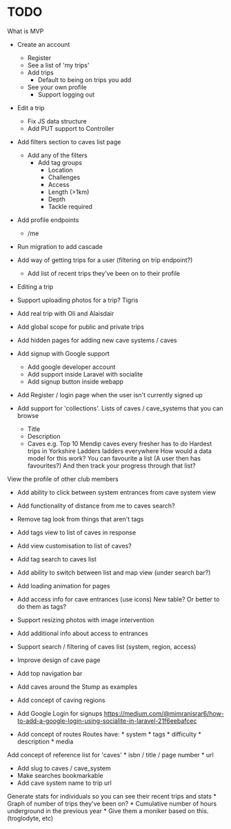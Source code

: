 # TODO
What is MVP
* Create an account
    * Register
    * See a list of 'my trips'
    * Add trips
        * Default to being on trips you add
    * See your own profile
        * Support logging out
* Edit a trip
    * Fix JS data structure
    * Add PUT support to Controller


* Add filters section to caves list page
    * Add any of the filters
        * Add tag groups
            * Location
            * Challenges
            * Access
            * Length (>1km)
            * Depth
            * Tackle required
* Add profile endpoints
    * /me
* Run migration to add cascade
* Add way of getting trips for a user (filtering on trip endpoint?)
    * Add list of recent trips they've been on to their profile
* Editing a trip
* Support uploading photos for a trip? Tigris
* Add real trip with Oli and Alaisdair
* Add global scope for public and private trips
* Add hidden pages for adding new cave systems / caves
* Add signup with Google support
    * Add google developer account
    * Add support inside Laravel with socialite
    * Add signup button inside webapp
* Add Register / login page when the user isn't currently signed up
* Add support for 'collections'. Lists of caves / cave_systems that you can browse
    * Title
    * Description
    * Caves
    e.g. Top 10 Mendip caves every fresher has to do
         Hardest trips in Yorkshire
         Ladders ladders everywhere
    How would a data model for this work? You can favourite a list (A user then has favourites?)
    And then track your progress through that list?

View the profile of other club members

* Add ability to click between system entrances from cave system view
* Add functionality of distance from me to caves search?
* Remove tag look from things that aren't tags
* Add tags view to list of caves in response
* Add view customisation to list of caves?
* Add tag search to caves list
* Add ability to switch between list and map view (under search bar?)
* Add loading animation for pages
* Add access info for cave entrances (use icons) New table? Or better to do them as tags?
* Support resizing photos with image intervention
* Add additional info about access to entrances
* Support search / filtering of caves list (system, region, access)

* Improve design of cave page

* Add top navigation bar

* Add caves around the Stump as examples

* Add concept of caving regions

* Add Google Login for signups https://medium.com/@mimranisrar6/how-to-add-a-google-login-using-socialite-in-laravel-21f6eebafcec

* Add concept of routes
    Routes have:
        * system
        * tags
        * difficulty
        * description
        * media

Add concept of reference list for 'caves'
    * isbn / title / page number
    * url

* Add slug to caves / cave_system
* Make searches bookmarkable
* Add cave system name to trip url

Generate stats for individuals so you can see their recent trips and stats
    * Graph of number of trips they've been on?
    * Cumulative number of hours underground in the previous year
        * Give them a moniker based on this. (troglodyte, etc)